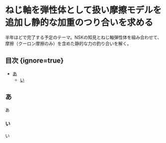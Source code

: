 # ねじ軸を弾性体として扱い摩擦モデルを追加し静的な加重のつり合いを求める

半年ほどで完了する予定のテーマ。NSKの知見とねじ軸弾性体を組み合わせて、摩擦（クーロン摩擦のみ）を含めた静的な力の釣り合いを解く。

## 目次 {ignore=true}

<!-- @import "[TOC]" {cmd="toc" depthFrom=2 depthTo=3 orderedList=false} -->

<!-- code_chunk_output -->

- [あ](#あ)
  - [い](#い)

<!-- /code_chunk_output -->



## あ
あ

### い
い
